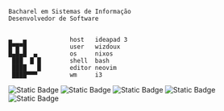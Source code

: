 ```
Bacharel em Sistemas de Informação
Desenvolvedor de Software


▄   ▄            host   ideapad 3
█▀█▀█            user   wizdoux
█▄█▄█  ▄         os     nixos
 ███  █ █        shell  bash
 ████   █        editor neovim
 ████▀▀▀         wm     i3
```
![Static Badge](https://img.shields.io/badge/shell-4EAA25?style=for-the-badge)
![Static Badge](https://img.shields.io/badge/git-F05032?style=for-the-badge)
![Static Badge](https://img.shields.io/badge/c-A8B9CC?style=for-the-badge)
![Static Badge](https://img.shields.io/badge/javascript-F7DF1E?style=for-the-badge)
![Static Badge](https://img.shields.io/badge/python-3776AB?style=for-the-badge)
